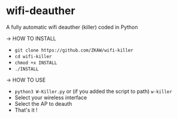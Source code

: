 # wifi-deauther
A fully automatic wifi deauther (killer) coded in Python

-> HOW TO INSTALL

- `git clone https://github.com/ZKAW/wifi-killer`
- `cd wifi-killer`
- `chmod +x INSTALL`
- `./INSTALL`

-> HOW TO USE

- `python3 W-Killer.py` or (if you added the script to path) `w-killer`
- Select your wireless interface
- Select the AP to deauth
- That's it !
